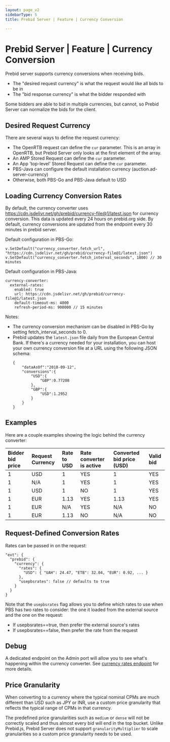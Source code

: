 ```yaml
---
layout: page_v2
sidebarType: 5
title: Prebid Server | Feature | Currency Conversion

---
```


# Prebid Server | Feature | Currency Conversion

Prebid server supports currency conversions when receiving bids.

- The "desired request currency" is what the request would like all bids to be in
- The "bid response currency" is what the bidder responded with

Some bidders are able to bid in multiple currencies, but cannot, so Prebid Server can normalize the bids for the
client.

## Desired Request Currency

There are several ways to define the request currency:

- The OpenRTB request can define the `cur` parameter. This is an array in OpenRTB, but Prebid Server only looks at the first element of the array.
- An AMP Stored Request can define the `cur` parameter.
- An App 'top-level' Stored Request can define the `cur` parameter.
- PBS-Java can configure the default installation currency (auction.ad-server-currency)
- Otherwise, both PBS-Go and PBS-Java default to USD

## Loading Currency Conversion Rates

By default, the currency converter uses https://cdn.jsdelivr.net/gh/prebid/currency-file@1/latest.json for currency conversion. This data is updated every 24 hours on prebid.org side.
By default, currency conversions are updated from the endpoint every 30 minutes in prebid server.

Default configuration in PBS-Go:
```
v.SetDefault("currency_converter.fetch_url", "https://cdn.jsdelivr.net/gh/prebid/currency-file@1/latest.json")
v.SetDefault("currency_converter.fetch_interval_seconds", 1800) // 30 minutes
```

Default configuration in PBS-Java:
```
currency-converter:
  external-rates:
    enabled: true
    url: https://cdn.jsdelivr.net/gh/prebid/currency-file@1/latest.json
    default-timeout-ms: 4000
    refresh-period-ms: 900000 // 15 minutes
```

Notes:

- The currency conversion mechanism can be disabled in PBS-Go by setting fetch_interval_seconds to 0.
- Prebid updates the `latest.json` file daily from the European Central Bank. If there's a currency needed for your
installation, you can host your own currency conversion file at a URL using the following JSON schema:
  ```
  {
      "dataAsOf":"2018-09-12",
      "conversions":{
          "USD":{
              "GBP":0.77208
          },
          "GBP":{
              "USD":1.2952
          }
      }
  }
  ```

## Examples

Here are a couple examples showing the logic behind the currency converter:

| Bidder bid price | Request Currency    | Rate to USD   | Rate converter is active | Converted bid price (USD) | Valid bid |
| :--------------- | :------------ |:--------------| :------------------------| :-------------------------|:----------|
| 1                | USD           |             1 | YES                      |                         1 | YES       |
| 1                | N/A           |             1 | YES                      |                         1 | YES       |
| 1                | USD           |             1 | NO                       |                         1 | YES       |
| 1                | EUR           |          1.13 | YES                      |                      1.13 | YES       |
| 1                | EUR           |           N/A | YES                      |                       N/A | NO        |
| 1                | EUR           |          1.13 | NO                       |                       N/A | NO        |

## Request-Defined Conversion Rates

Rates can be passed in on the request:

```
"ext": {
  "prebid": {
    "currency": {
      "rates": {
        "USD": { "UAH": 24.47, "ETB": 32.04, "EUR": 0.92, ... }
      },
      "usepbsrates": false // defaults to true
    }
  }
}
```

Note that the `usepbsrates` flag allows you to define which rates to use when PBS has two rates to consider: the one it loaded from the external source and the one on the request:
- If usepbsrates==true, then prefer the external source's rates
- If usepbsrates==false, then prefer the rate from the request


## Debug

A dedicated endpoint on the Admin port will allow you to see what's happening within the currency converter.
See [currency rates endpoint](/prebid-server/endpoints/pbs-endpoint-admin.html) for more details.

## Price Granularity

When converting to a currency where the typical nominal CPMs are much different than USD such as JPY or INR, use a custom price granularity that reflects the typical range of CPMs in that currency.  

The predefined price granularities such as `medium` or `dense` will not be correctly scaled and thus almost every bid will end in the top bucket.  Unlike Prebid.js, Prebid Server does not support `granularityMultiplier` to scale granularities so a custom price granularity needs to be used.
